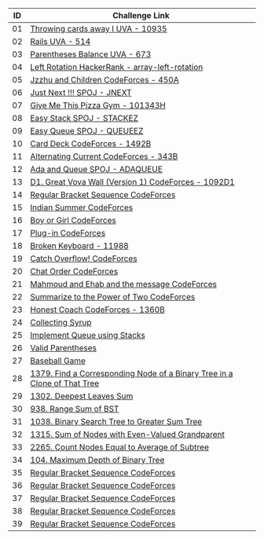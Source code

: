 |ID|Challenge Link |
|--| ------------------|
|01|[Throwing cards away I UVA - 10935](https://onlinejudge.org/index.php?option=onlinejudge&Itemid=8&page=show_problem&problem=1876)|
|02|[Rails UVA - 514](https://vjudge.net/problem/UVA-514)|
|03|[Parentheses Balance UVA - 673](https://onlinejudge.org/index.php?option=onlinejudge&page=show_problem&problem=614)|
|04|[Left Rotation HackerRank - array-left-rotation](https://www.hackerrank.com/challenges/array-left-rotation/problem)|
|05|[Jzzhu and Children CodeForces - 450A](https://codeforces.com/problemset/problem/450/A)|
|06|[Just Next !!! SPOJ - JNEXT](https://www.spoj.com/problems/JNEXT/)|
|07|[Give Me This Pizza Gym - 101343H](https://codeforces.com/gym/101343/problem/H)|
|08|[Easy Stack SPOJ - STACKEZ](https://www.spoj.com/problems/STACKEZ/)|
|09|[Easy Queue SPOJ - QUEUEEZ](https://www.spoj.com/problems/QUEUEEZ/)|
|10|[Card Deck CodeForces - 1492B](https://codeforces.com/problemset/problem/1492/B)|
|11|[Alternating Current CodeForces - 343B](https://codeforces.com/problemset/problem/343/B)|
|12|[Ada and Queue SPOJ - ADAQUEUE](https://www.spoj.com/problems/ADAQUEUE/)|
|13|[D1. Great Vova Wall (Version 1) CodeForces - 1092D1](https://codeforces.com/contest/1092/problem/D1)|
|14|[Regular Bracket Sequence CodeForces](https://codeforces.com/contest/26/problem/B)|
|15|[Indian Summer CodeForces](https://codeforces.com/problemset/problem/44/A)|
|16|[Boy or Girl CodeForces](https://codeforces.com/problemset/problem/236/A)|
|17|[Plug-in CodeForces](https://codeforces.com/contest/81/problem/A)|
|18|[Broken Keyboard - 11988](https://onlinejudge.org/index.php?option=com_onlinejudge&Itemid=8&page=show_problem&problem=3139)|
|19|[Catch Overflow! CodeForces](https://codeforces.com/contest/1175/problem/B)|
|20|[Chat Order CodeForces](https://codeforces.com/contest/637/problem/B)|
|21|[Mahmoud and Ehab and the message CodeForces](https://codeforces.com/contest/959/problem/B)|
|22|[Summarize to the Power of Two CodeForces](https://codeforces.com/contest/1005/problem/C)|
|23|[Honest Coach CodeForces - 1360B](https://codeforces.com/contest/1360/problem/B)|
|24|[Collecting Syrup](https://codeforces.com/gym/103584/problem/D)|
|25|[Implement Queue using Stacks](https://leetcode.com/problems/implement-queue-using-stacks/)|
|26|[Valid Parentheses](https://leetcode.com/problems/valid-parentheses/)|
|27|[Baseball Game](https://leetcode.com/problems/baseball-game/)|
|28|[1379. Find a Corresponding Node of a Binary Tree in a Clone of That Tree](https://leetcode.com/problems/find-a-corresponding-node-of-a-binary-tree-in-a-clone-of-that-tree/)|
|29|[1302. Deepest Leaves Sum](https://leetcode.com/problems/deepest-leaves-sum/)|
|30|[938. Range Sum of BST](https://leetcode.com/problems/range-sum-of-bst/)|
|31|[1038. Binary Search Tree to Greater Sum Tree](https://leetcode.com/problems/binary-search-tree-to-greater-sum-tree/)|
|32|[1315. Sum of Nodes with Even-Valued Grandparent](https://leetcode.com/problems/sum-of-nodes-with-even-valued-grandparent/)|
|33|[2265. Count Nodes Equal to Average of Subtree](https://leetcode.com/problems/count-nodes-equal-to-average-of-subtree/)|
|34|[104. Maximum Depth of Binary Tree](https://leetcode.com/problems/maximum-depth-of-binary-tree/)|
|35|[Regular Bracket Sequence CodeForces](https://codeforces.com/contest/1092/problem/D1)|
|36|[Regular Bracket Sequence CodeForces](https://codeforces.com/contest/1092/problem/D1)|
|37|[Regular Bracket Sequence CodeForces](https://codeforces.com/contest/1092/problem/D1)|
|38|[Regular Bracket Sequence CodeForces](https://codeforces.com/contest/1092/problem/D1)|
|39|[Regular Bracket Sequence CodeForces](https://codeforces.com/contest/1092/problem/D1)|